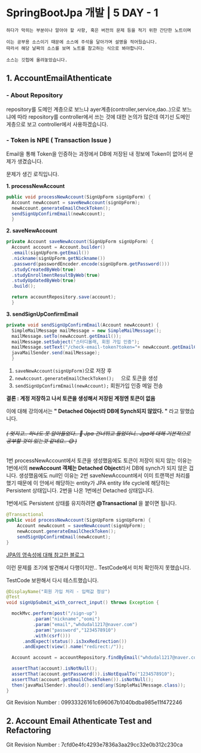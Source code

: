 # SpringBootJpa 개발 | 5 DAY - 1
```
하다가 막히는 부분이나 알아야 할 사항, 혹은 버전의 문제 등을 적기 위한 간단한 노트이며

이는 공부용 소스이기 때문에 소스에 주석을 달아가며 설명을 적어뒀습니다.
따라서 해당 날짜의 소스를 보며 노트를 참고하는 식으로 봐야합니다.

소스는 깃헙에 올려놓았습니다.
```

## 1. AccountEmailAthenticate

### - About Repository
repository를 도메인 계층으로 보느냐  ayer계층(controller,service,dao..)으로 보느냐에 따라 repository를 controller에서 쓰는 것에 대한 논의가 많은데 여기선 도메인게층으로 보고 controller에서 사용하겠습니다.

###  - Token is NPE ( Transaction Issue )
Email을 통해 Token을 인증하는 과정에서 DB에 저장된 내 정보에 Token이 없어서 문제가 생겼습니다.

문제가 생긴 로직입니다.

**1. processNewAccount**
```java
public void processNewAccount(SignUpForm signUpForm) {
  Account newAccount = saveNewAccount(signUpForm);
  newAccount.generateEmailCheckToken();
  sendSignUpConfirmEmail(newAccount);
  }
```

**2. saveNewAccount**
```java
private Account saveNewAccount(SignUpForm signUpForm) {
  Account account = Account.builder()
  .email(signUpForm.getEmail())
  .nickname(signUpForm.getNickname())
  .password(passwordEncoder.encode(signUpForm.getPassword()))
  .studyCreatedByWeb(true)
  .studyEnrollmentResultByWeb(true)
  .studyUpdatedByWeb(true)
  .build();

  return accountRepository.save(account);
  }
```

**3. sendSignUpConfirmEmail**
```java
private void sendSignUpConfirmEmail(Account newAccount) {
  SimpleMailMessage mailMessage = new SimpleMailMessage();
  mailMessage.setTo(newAccount.getEmail());
  mailMessage.setSubject("스터디올래, 회원 가입 인증");
  mailMessage.setText("/check-email-token?token="+ newAccount.getEmailCheckToken()+"&email="+ newAccount.getEmail());
  javaMailSender.send(mailMessage);
  }
```

1. ``` saveNewAccount(signUpForm) ```으로 저장 후
2.  ```newAccount.generateEmailCheckToken();  ``` 으로 토큰을 생성
3. ``` sendSignUpConfirmEmail(newAccount); ``` 회원가입 인증 메일 전송

**결론 : 계정 저장하고 나서 토큰을 생성해서 저장된 계정엔 토큰이 없음**

이에 대해 강의에서는 **" Detached Object라 DB에 Synch되지 않았다. "** 라고 말했습니다.

###### ~~( 멋지고.. 하나도 못 알아들었다.. 🤗 Jpa 건너뛰고 들었더니.. Jpa에 대해 기본적으로 공부할 것이 있는것 같네요.. 😅 )~~


1번 processNewAccount에서 토큰을 생성했음에도 토큰이 저장이 되지 않는 이유는 1번에서의 **newAccount 객체는 Detached Object**라서 DB에 synch가 되지 않은 겁니다.
생성했음에도 null인 이유는
2번 saveNewAccount에서 이미 트랜잭션 처리를 했기 때문에 이 안에서 해당하는 entity가 JPA entity life cycle에 해당하는 Persistent 상태입니다.
2번을 나온 1번에선 Detached 상태입니다.

1번에서도 Persistent 상태를 유지하려면 **@Transactional** 을 붙이면 됩니다.

```java
@Transactional
public void processNewAccount(SignUpForm signUpForm) {
    Account newAccount = saveNewAccount(signUpForm);
    newAccount.generateEmailCheckToken();
    sendSignUpConfirmEmail(newAccount);
}
```

[JPA의 영속성에 대해 참고한 블로그](https://kihoonkim.github.io/2017/01/27/JPA(Java%20ORM)/2.%20JPA-%EC%98%81%EC%86%8D%EC%84%B1%20%EA%B4%80%EB%A6%AC/)

이런 문제를 조기에 발견해서 다행이지만.. TestCode에서 미처 확인하지 못했습니다.

TestCode 보완해서 다시 테스트했습니다.
```java
@DisplayName("회원 가입 처리 - 입력값 정상")
@Test
void signUpSubmit_with_correct_input() throws Exception {

  mockMvc.perform(post("/sign-up")
          .param("nickname","oomi")
          .param("email","whdudal1217@naver.com")
          .param("password","1234578910")
          .with(csrf()))
      .andExpect(status().is3xxRedirection())
      .andExpect(view().name("redirect:/"));

  Account account = accountRepository.findByEmail("whdudal1217@naver.com");

  assertThat(account).isNotNull();
  assertThat(account.getPassword()).isNotEqualTo("1234578910");
  assertThat(account.getEmailCheckToken()).isNotNull();
  then(javaMailSender).should().send(any(SimpleMailMessage.class));
}
```

Git Revision Number : 09933326161c696067b1040bdba985e11f472246

## 2. Account Email Athenticate Test and Refactoring



Git Revision Number : 7cfd0e4fc4293e7836a3aa29cc32e0b312c230ca
